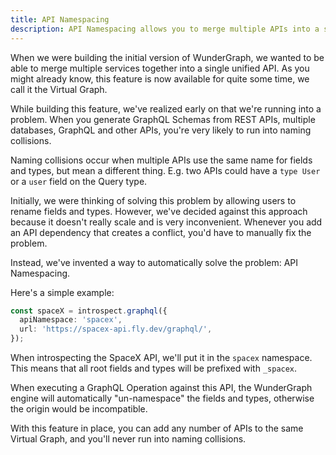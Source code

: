 ```yaml
---
title: API Namespacing
description: API Namespacing allows you to merge multiple APIs into a single unified API.
---
```


When we were building the initial version of WunderGraph,
we wanted to be able to merge multiple services together into a single unified API.
As you might already know,
this feature is now available for quite some time,
we call it the Virtual Graph.

While building this feature, we've realized early on that we're running into a problem.
When you generate GraphQL Schemas from REST APIs, multiple databases,
GraphQL and other APIs,
you're very likely to run into naming collisions.

Naming collisions occur when multiple APIs use the same name for fields and types,
but mean a different thing.
E.g. two APIs could have a `type User` or a `user` field on the Query type.

Initially, we were thinking of solving this problem by allowing users to rename fields and types.
However, we've decided against this approach because it doesn't really scale and is very inconvenient.
Whenever you add an API dependency that creates a conflict, you'd have to manually fix the problem.

Instead, we've invented a way to automatically solve the problem: API Namespacing.

Here's a simple example:

```typescript
const spaceX = introspect.graphql({
  apiNamespace: 'spacex',
  url: 'https://spacex-api.fly.dev/graphql/',
});
```

When introspecting the SpaceX API,
we'll put it in the `spacex` namespace.
This means that all root fields and types will be prefixed with `_spacex`.

When executing a GraphQL Operation against this API,
the WunderGraph engine will automatically "un-namespace" the fields and types,
otherwise the origin would be incompatible.

With this feature in place,
you can add any number of APIs to the same Virtual Graph,
and you'll never run into naming collisions.
